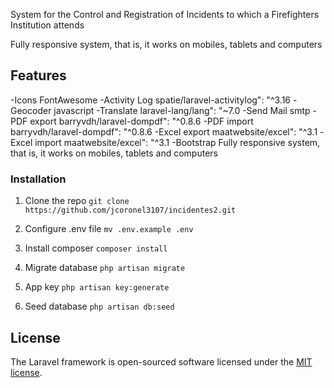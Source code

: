 

System for the Control and Registration of Incidents to which a Firefighters Institution attends

Fully responsive system, that is, it works on mobiles, tablets and computers

## Features
-Icons FontAwesome
-Activity Log 	spatie/laravel-activitylog": "^3.16
-Geocoder		javascript
-Translate		laravel-lang/lang": "~7.0
-Send Mail		smtp
-PDF export		barryvdh/laravel-dompdf": "^0.8.6
-PDF import		barryvdh/laravel-dompdf": "^0.8.6
-Excel export	maatwebsite/excel": "^3.1
-Excel import	maatwebsite/excel": "^3.1
-Bootstrap		Fully responsive system, that is, it works on mobiles, tablets and computers

### Installation

1. Clone the repo
`git clone https://github.com/jcoronel3107/incidentes2.git`

2. Configure .env file
`mv .env.example .env`

3. Install composer
`composer install`

4.  Migrate database
`php artisan migrate`

5.  App key
`php artisan key:generate`

6. Seed database
`php artisan db:seed`


## License
The Laravel framework is open-sourced software licensed under the [MIT license](https://opensource.org/licenses/MIT).
